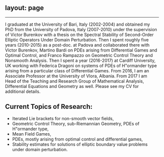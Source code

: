 layout: page
---
---

I graduated at the University of Bari, Italy (2002-2004) and obtained my PhD from the University of Padova, Italy (2007-2010) under the supervision of Victor Burenkov with a thesis on the Spectral Stability of Second-Order Elliptic Operators Under Domain Perturbation. Then I spent roughly five years (2010-2015) as a post-doc. at Padova and collaborated there with Victor Burenkov, Martino Bardi on PDEs arising from Differential Games and Optimal Control, and Franco Rampazzo on Geometric Control Theory and Nonsmooth Analysis. Then I spent a year (2016-2017) at Cardiff University, UK working with Federica Dragoni on systems of PDEs of H\"ormander type arising from a particular class of Differential Games. From 2016, I am an Associate Professor at the University of Vlora, Albania. From 2017 I am Head of the Teaching and Research Group of Mathematical Analysis, Differential Equations and Geometry as well. Please see my CV for additional details.  


## Current Topics of Research:

- Iterated Lie brackets for non-smooth vector fields,
- Geometric Control Theory, sub-Riemannian Geometry, PDEs of H\"ormander type,
- Mean Field Games,
- PDEs, mostly arising from optimal control and differential games,
- Stability estimates for solutions of elliptic boundary value problems under domain perturbation.
		
